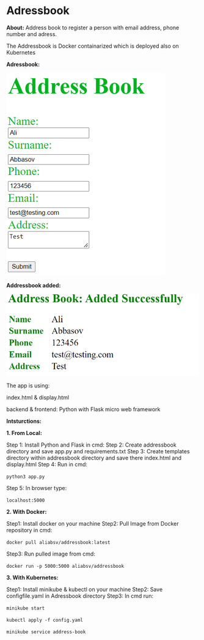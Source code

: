 # Adressbook

**About:**
Address book to register a person with email address, phone number and adress. 

The Addressbook is Docker containarized which is deployed also on Kubernetes

**Adressbook:**

![My Remote Image](https://github.com/abbasovali/Adressbook/blob/main/Addressbook.png)

**Addressbook added:**

![My Remote Image](https://github.com/abbasovali/Adressbook/blob/main/Addressbook_added.png)


The app is using:

index.html & display.html 

backend & frontend: Python with Flask micro web framework


**Intsturctions:**


**1. From Local:**

Step 1: Install Python and Flask in cmd:
Step 2: Create addressbook directory and save app.py and requirements.txt
Step 3: Create templates directory within addressbook directory and save there index.html and display.html
Step 4: Run in cmd:
   
   `python3 app.py`
    
Step 5: In browser type: 
 
 `localhost:5000`

**2. With Docker:**

Step1: Install docker on your machine
Step2: Pull Image from Docker repository in cmd:

  `docker pull aliabsv/addressbook:latest`
  
Step3: Run pulled image from cmd:

  `docker run -p 5000:5000 aliabsv/addressbook`
  
**3. With Kubernetes:**

Step1: Install minikube & kubectl on your machine
Step2: Save configfile.yaml in Adressbook directory
Step3: In cmd run:
  
  `minikube start`
  
  `kubectl apply -f config.yaml`
  
  `minikube service address-book`
